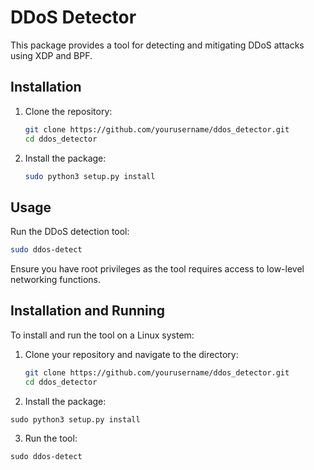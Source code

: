 # DDoS Detector

This package provides a tool for detecting and mitigating DDoS attacks using XDP and BPF.

## Installation

1. Clone the repository:
    ```sh
    git clone https://github.com/yourusername/ddos_detector.git
    cd ddos_detector
    ```

2. Install the package:
    ```sh
    sudo python3 setup.py install
    ```

## Usage

Run the DDoS detection tool:
```sh
sudo ddos-detect
```

Ensure you have root privileges as the tool requires access to low-level networking functions.

## Installation and Running

To install and run the tool on a Linux system:

1. Clone your repository and navigate to the directory:
   ```bash
   git clone https://github.com/yourusername/ddos_detector.git
   cd ddos_detector
   ```
2.	Install the package:
```
sudo python3 setup.py install
```
3.	Run the tool:
```
sudo ddos-detect
```
